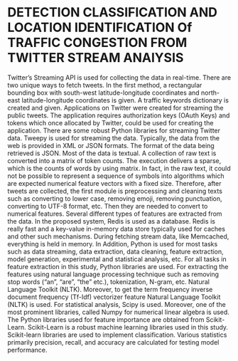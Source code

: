 # DETECTION CLASSIFICATION AND LOCATION IDENTIFICATION Of TRAFFIC CONGESTION FROM TWITTER STREAM ANAlYSIS

Twitter’s Streaming API is used for collecting the data in real-time. There are two unique ways to fetch tweets. In the first method, a rectangular bounding box with south-west latitude-longitude coordinates and north-east latitude-longitude coordinates is given. A traffic keywords dictionary is created and given. Applications on Twitter were created for streaming the public tweets. The application requires authorization keys (OAuth Keys) and tokens which once allocated by Twitter, could be used for creating the application. There are some robust Python libraries for streaming Twitter data. Tweepy is used for streaming the data. Typically, the data from the web is provided in XML or JSON formats. The format of the data being retrieved is JSON.
Most of the data is textual. A collection of raw text is converted into a matrix of token counts. The execution delivers a sparse, which is the counts of words by using matrix. In fact, in the raw text, it could not be possible to represent a sequence of symbols into algorithms which are expected numerical feature vectors with a fixed size. Therefore, after tweets are collected, the first module is preprocessing and cleaning texts such as converting to lower case, removing emoji, removing punctuation, converting to UTF-8 format, etc. Then they are needed to convert to numerical features. Several different types of features are extracted from the data. 
In the proposed system, Redis is used as a database. Redis is really fast and a key-value in-memory data store typically used for caches and other such mechanisms. During fetching stream data, like Memcached, everything is held in memory. In Addition, Python is used for most tasks such as data streaming, data extraction, data cleaning, feature extraction, model generation, experimental and statistical analysis, etc.
For all tasks in feature extraction in this study, Python libraries are used. For extracting the features using natural language processing technique such as removing stop words (“an”, “are”, “the” etc.), tokenization, N-gram, etc.  Natural Language Toolkit (NLTK). Moreover, to get the term frequency inverse document frequency (Tf-Idf) vectorizer feature Natural Language Toolkit (NLTK) is used. For statistical analysis, Scipy is used. Moreover, one of the most prominent libraries, called Numpy for numerical linear algebra is used.
The Python libraries used for feature importance are obtained from Scikit-Learn. Scikit-Learn is a robust machine learning libraries used in this study. Scikit-learn libraries are used to implement classification. Various statistics primarily precision, recall, and accuracy are calculated for testing model performance.
